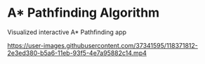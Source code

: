 # A* Pathfinding Algorithm

Visualized interactive A* Pathfinding app

https://user-images.githubusercontent.com/37341595/118371812-2e3ed380-b5a6-11eb-93f5-4e7a95882c14.mp4
